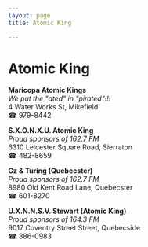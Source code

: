 ```yaml
---
layout: page 
title: Atomic King

---
```



# Atomic King


 **Maricopa Atomic Kings**  
_We put the "ated" in "pirated"!!!_  
4 Water Works St, Mikefield  
☎ 979-8442

**S.X.O.N.X.U. Atomic King**  
_Proud sponsors of 162.7 FM_  
6310 Leicester Square Road, Sierraton  
☎ 482-8659

**Cz & Turing (Quebecster)**  
_Proud sponsors of 162.7 FM_  
8980 Old Kent Road Lane, Quebecster  
☎ 601-8270

**U.X.N.N.S.V. Stewart (Atomic King)**  
_Proud sponsors of 164.3 FM_  
9017 Coventry Street Street, Quebecside  
☎ 386-0983


